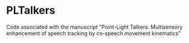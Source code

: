 # PLTalkers
Code associated with the manuscript "Point-Light Talkers:  Multisensory enhancement of speech tracking by co-speech movement kinematics"
